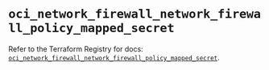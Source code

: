 # `oci_network_firewall_network_firewall_policy_mapped_secret`

Refer to the Terraform Registry for docs: [`oci_network_firewall_network_firewall_policy_mapped_secret`](https://registry.terraform.io/providers/oracle/oci/6.18.0/docs/resources/network_firewall_network_firewall_policy_mapped_secret).
